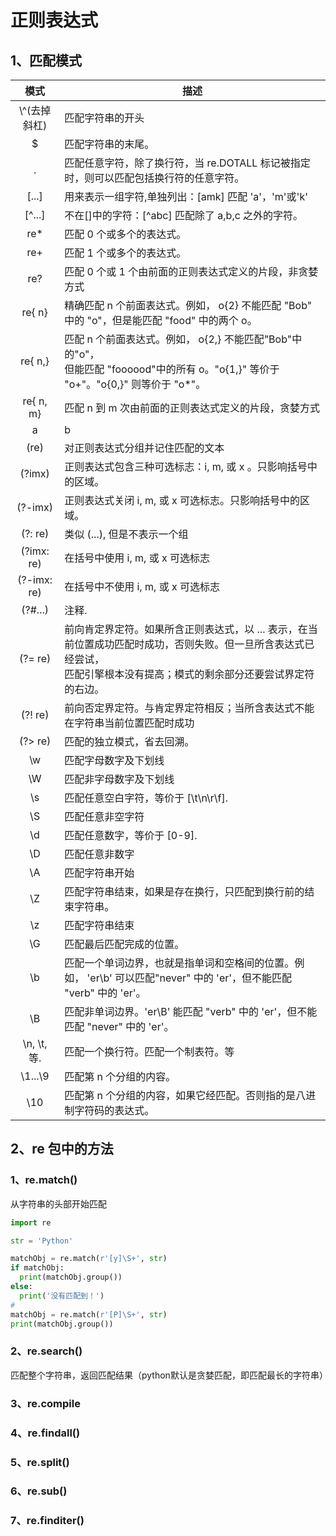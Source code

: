 <!--
 * @Author: your name
 * @Date: 2020-02-18 10:45:40
 * @LastEditTime: 2020-02-21 14:51:51
 * @LastEditors: Please set LastEditors
 * @Description: In User Settings Edit
 * @FilePath: \VueLearnc:\Users\11346\OneDrive\笔记\PythonLearning\基础语法\13、正则表达式.md
 -->

# 正则表达式

## 1、匹配模式

|     模式      | 描述                                                                                                                                                                          |
| :-----------: | ----------------------------------------------------------------------------------------------------------------------------------------------------------------------------- |
| \\^(去掉斜杠) | 匹配字符串的开头                                                                                                                                                              |
|      \$       | 匹配字符串的末尾。                                                                                                                                                            |
|       .       | 匹配任意字符，除了换行符，当 re.DOTALL 标记被指定时，则可以匹配包括换行符的任意字符。                                                                                         |
|     [...]     | 用来表示一组字符,单独列出：[amk] 匹配 'a'，'m'或'k'                                                                                                                           |
|    [^...]     | 不在[]中的字符：[^abc] 匹配除了 a,b,c 之外的字符。                                                                                                                            |
|     re\*      | 匹配 0 个或多个的表达式。                                                                                                                                                     |
|      re+      | 匹配 1 个或多个的表达式。                                                                                                                                                     |
|      re?      | 匹配 0 个或 1 个由前面的正则表达式定义的片段，非贪婪方式                                                                                                                      |
|    re{ n}     | 精确匹配 n 个前面表达式。例如， o{2} 不能匹配 "Bob" 中的 "o"，但是能匹配 "food" 中的两个 o。                                                                                  |
|    re{ n,}    | 匹配 n 个前面表达式。例如， o{2,} 不能匹配"Bob"中的"o"，<br>但能匹配 "foooood"中的所有 o。"o{1,}" 等价于 "o+"。"o{0,}" 则等价于 "o\*"。                                       |
|   re{ n, m}   | 匹配 n 到 m 次由前面的正则表达式定义的片段，贪婪方式                                                                                                                          |
|       a       | b                                                                                                                                                                             | 匹配 a 或 b |
|     (re)      | 对正则表达式分组并记住匹配的文本                                                                                                                                              |
|    (?imx)     | 正则表达式包含三种可选标志：i, m, 或 x 。只影响括号中的区域。                                                                                                                 |
|    (?-imx)    | 正则表达式关闭 i, m, 或 x 可选标志。只影响括号中的区域。                                                                                                                      |
|    (?: re)    | 类似 (...), 但是不表示一个组                                                                                                                                                  |
|  (?imx: re)   | 在括号中使用 i, m, 或 x 可选标志                                                                                                                                              |
|  (?-imx: re)  | 在括号中不使用 i, m, 或 x 可选标志                                                                                                                                            |
|    (?#...)    | 注释.                                                                                                                                                                         |
|    (?= re)    | 前向肯定界定符。如果所含正则表达式，以 ... 表示，在当前位置成功匹配时成功，否则失败。但一旦所含表达式已经尝试，<br>匹配引擎根本没有提高；模式的剩余部分还要尝试界定符的右边。 |
|    (?! re)    | 前向否定界定符。与肯定界定符相反；当所含表达式不能在字符串当前位置匹配时成功                                                                                                  |
|    (?> re)    | 匹配的独立模式，省去回溯。                                                                                                                                                    |
|      \w       | 匹配字母数字及下划线                                                                                                                                                          |
|      \W       | 匹配非字母数字及下划线                                                                                                                                                        |
|      \s       | 匹配任意空白字符，等价于 [\t\n\r\f].                                                                                                                                          |
|      \S       | 匹配任意非空字符                                                                                                                                                              |
|      \d       | 匹配任意数字，等价于 [0-9].                                                                                                                                                   |
|      \D       | 匹配任意非数字                                                                                                                                                                |
|      \A       | 匹配字符串开始                                                                                                                                                                |
|      \Z       | 匹配字符串结束，如果是存在换行，只匹配到换行前的结束字符串。                                                                                                                  |
|      \z       | 匹配字符串结束                                                                                                                                                                |
|      \G       | 匹配最后匹配完成的位置。                                                                                                                                                      |
|      \b       | 匹配一个单词边界，也就是指单词和空格间的位置。例如， 'er\b' 可以匹配"never" 中的 'er'，但不能匹配 "verb" 中的 'er'。                                                          |
|      \B       | 匹配非单词边界。'er\B' 能匹配 "verb" 中的 'er'，但不能匹配 "never" 中的 'er'。                                                                                                |
|  \n, \t, 等.  | 匹配一个换行符。匹配一个制表符。等                                                                                                                                            |
|    \1...\9    | 匹配第 n 个分组的内容。                                                                                                                                                       |
|      \10      | 匹配第 n 个分组的内容，如果它经匹配。否则指的是八进制字符码的表达式。                                                                                                         |

## 2、re 包中的方法

### 1、re.match()

从字符串的头部开始匹配

```python {cmd .line-numbers}
import re

str = 'Python'

matchObj = re.match(r'[y]\S+', str)
if matchObj:
  print(matchObj.group())
else:
  print('没有匹配到！')
# 
matchObj = re.match(r'[P]\S+', str)
print(matchObj.group())
```

### 2、re.search()

匹配整个字符串，返回匹配结果（python默认是贪婪匹配，即匹配最长的字符串）


### 3、re.compile

### 4、re.findall()

### 5、re.split()

### 6、re.sub()

### 7、re.finditer()
